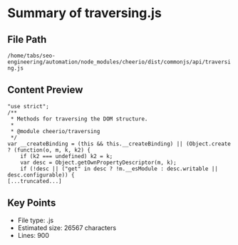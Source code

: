 # Summary of traversing.js
  
## File Path
`/home/tabs/seo-engineering/automation/node_modules/cheerio/dist/commonjs/api/traversing.js`

## Content Preview
```
"use strict";
/**
 * Methods for traversing the DOM structure.
 *
 * @module cheerio/traversing
 */
var __createBinding = (this && this.__createBinding) || (Object.create ? (function(o, m, k, k2) {
    if (k2 === undefined) k2 = k;
    var desc = Object.getOwnPropertyDescriptor(m, k);
    if (!desc || ("get" in desc ? !m.__esModule : desc.writable || desc.configurable)) {
[...truncated...]
```

## Key Points
- File type: .js
- Estimated size: 26567 characters
- Lines: 900
